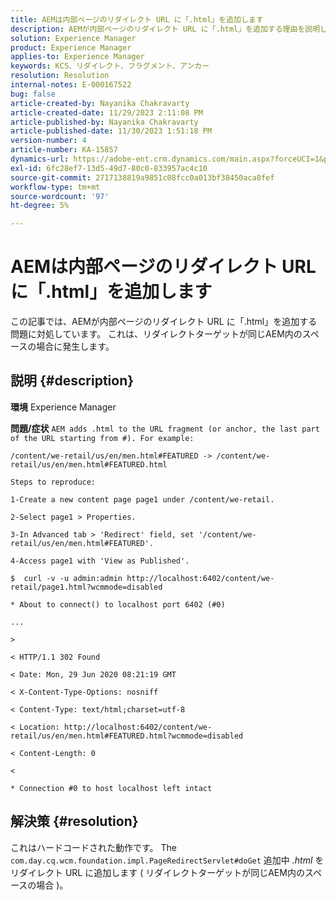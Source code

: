```yaml
---
title: AEMは内部ページのリダイレクト URL に「.html」を追加します
description: AEMが内部ページのリダイレクト URL に「.html」を追加する理由を説明します。
solution: Experience Manager
product: Experience Manager
applies-to: Experience Manager
keywords: KCS、リダイレクト、フラグメント、アンカー
resolution: Resolution
internal-notes: E-000167522
bug: false
article-created-by: Nayanika Chakravarty
article-created-date: 11/29/2023 2:11:08 PM
article-published-by: Nayanika Chakravarty
article-published-date: 11/30/2023 1:51:18 PM
version-number: 4
article-number: KA-15857
dynamics-url: https://adobe-ent.crm.dynamics.com/main.aspx?forceUCI=1&pagetype=entityrecord&etn=knowledgearticle&id=3507b822-c18e-ee11-8179-6045bd006b4b
exl-id: 6fc28ef7-13d5-49d7-80c0-833957ac4c10
source-git-commit: 2717138819a9851c08fcc0a013bf38450aca8fef
workflow-type: tm+mt
source-wordcount: '97'
ht-degree: 5%

---
```


# AEMは内部ページのリダイレクト URL に「.html」を追加します


この記事では、AEMが内部ページのリダイレクト URL に「.html」を追加する問題に対処しています。 これは、リダイレクトターゲットが同じAEM内のスペースの場合に発生します。

## 説明 {#description}


<b>環境</b>
Experience Manager

<b>問題/症状</b>
`AEM adds .html to the URL fragment (or anchor, the last part of the URL starting from #). For example:`


```
/content/we-retail/us/en/men.html#FEATURED -> /content/we-retail/us/en/men.html#FEATURED.html

Steps to reproduce:
```



```
1-Create a new content page page1 under /content/we-retail.
```



```
2-Select page1 > Properties.
```



```
3-In Advanced tab > 'Redirect' field, set '/content/we-retail/us/en/men.html#FEATURED'.
```



```
4-Access page1 with 'View as Published'.
```



```
$  curl -v -u admin:admin http://localhost:6402/content/we-retail/page1.html?wcmmode=disabled
```



```
* About to connect() to localhost port 6402 (#0)
```



```
...
```



```
>
```



```
< HTTP/1.1 302 Found
```



```
< Date: Mon, 29 Jun 2020 08:21:19 GMT
```



```
< X-Content-Type-Options: nosniff
```



```
< Content-Type: text/html;charset=utf-8
```



```
< Location: http://localhost:6402/content/we-retail/us/en/men.html#FEATURED.html?wcmmode=disabled
```



```
< Content-Length: 0
```



```
<
```



```
* Connection #0 to host localhost left intact
```



## 解決策 {#resolution}


これはハードコードされた動作です。 The `com.day.cq.wcm.foundation.impl.PageRedirectServlet#doGet` 追加中 *.html* をリダイレクト URL に追加します ( リダイレクトターゲットが同じAEM内のスペースの場合 )。
